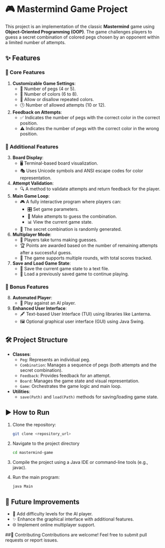 # 🎮 Mastermind Game Project

This project is an implementation of the classic **Mastermind** game using **Object-Oriented Programming (OOP)**. The game challenges players to guess a secret combination of colored pegs chosen by an opponent within a limited number of attempts.

## ✨ Features

### 🔑 Core Features
1. **Customizable Game Settings**:
   - 🧩 Number of pegs (4 or 5).
   - 🎨 Number of colors (6 to 8).
   - 🔁 Allow or disallow repeated colors.
   - 🕒 Number of allowed attempts (10 or 12).
2. **Feedback on Attempts**:
   - ✅ Indicates the number of pegs with the correct color in the correct position.
   - ⚠️ Indicates the number of pegs with the correct color in the wrong position.

### 🚀 Additional Features
3. **Board Display**:
   - 🖥️ Terminal-based board visualization.
   - 🎭 Uses Unicode symbols and ANSI escape codes for color representation.
4. **Attempt Validation**:
   - 🔍 A method to validate attempts and return feedback for the player.
5. **Main Game Loop**:
   - 🎮 A fully interactive program where players can:
     - 🎛️ Set game parameters.
     - 🧩 Make attempts to guess the combination.
     - 📊 View the current game state.
   - 🎲 The secret combination is randomly generated.
6. **Multiplayer Mode**:
   - 👥 Players take turns making guesses.
   - 🏆 Points are awarded based on the number of remaining attempts after a successful guess.
   - 🔢 The game supports multiple rounds, with total scores tracked.
7. **Save and Load Game State**:
   - 💾 Save the current game state to a text file.
   - 🔄 Load a previously saved game to continue playing.

### 🎁 Bonus Features
8. **Automated Player**:
   - 🤖 Play against an AI player.
9. **Enhanced User Interface**:
   - 🖋️ Text-based User Interface (TUI) using libraries like Lanterna.
   - 🖼️ Optional graphical user interface (GUI) using Java Swing.

## 🛠️ Project Structure

- **Classes**:
  - `Peg`: Represents an individual peg.
  - `Combination`: Manages a sequence of pegs (both attempts and the secret combination).
  - `Feedback`: Provides feedback for an attempt.
  - `Board`: Manages the game state and visual representation.
  - `Game`: Orchestrates the game logic and main loop.
- **Utilities**:
  - `save(Path)` and `load(Path)` methods for saving/loading game state.

## ▶️ How to Run

1. Clone the repository:
   ```bash
   git clone <repository_url>

2. Navigate to the project directory
   ```bash
   cd mastermind-game

3. Compile the project using a Java IDE or command-line tools (e.g., javac).

4. Run the main program:
   ```bash
   java Main

## 🔮 Future Improvements
- 🧠 Add difficulty levels for the AI player.
- ✨ Enhance the graphical interface with additional features.
- 🌐 Implement online multiplayer support.

##🤝 Contributing
Contributions are welcome! Feel free to submit pull requests or report issues.


